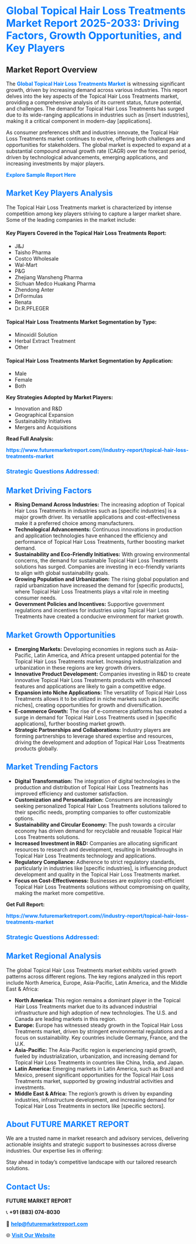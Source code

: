 <h1 style="color: #007BFF;">Global Topical Hair Loss Treatments Market Report 2025-2033: Driving Factors, Growth Opportunities, and Key Players</h1>

<section id="overview">
<h2>Market Report Overview</h2>
<p>The <a href="https://www.futuremarketreport.com//industry-report/topical-hair-loss-treatments-market" style="color: #007BFF; text-decoration: none;"><strong>Global Topical Hair Loss Treatments Market</strong></a> is witnessing significant growth, driven by increasing demand across various industries. This report delves into the key aspects of the Topical Hair Loss Treatments market, providing a comprehensive analysis of its current status, future potential, and challenges. The demand for Topical Hair Loss Treatments has surged due to its wide-ranging applications in industries such as [insert industries], making it a critical component in modern-day [applications].</p>
<p>As consumer preferences shift and industries innovate, the Topical Hair Loss Treatments market continues to evolve, offering both challenges and opportunities for stakeholders. The global market is expected to expand at a substantial compound annual growth rate (CAGR) over the forecast period, driven by technological advancements, emerging applications, and increasing investments by major players.</p>
</section>

<section id="overview">
<p><a href="https://www.futuremarketreport.com//request-sample/reportId=48969" style="color: #007BFF; text-decoration: none;"><strong>Explore Sample Report Here</strong></a></p>
</section>

<section id="key-players">
<h2 style="color: #007BFF;">Market Key Players Analysis</h2>
<p>The Topical Hair Loss Treatments market is characterized by intense competition among key players striving to capture a larger market share. Some of the leading companies in the market include:</p>
<h4>Key Players Covered in the Topical Hair Loss Treatments Report:</h4>
<ul><li>J&amp;J</li><li>Taisho Pharma</li><li>Costco Wholesale</li><li>Wal-Mart</li><li>P&amp;G</li><li>Zhejiang Wansheng Pharma</li><li>Sichuan Medco Huakang Pharma</li><li>Zhendong Anter</li><li>DrFormulas</li><li>Renata</li><li>Dr.R.PFLEGER</li></ul>
<h4>Topical Hair Loss Treatments Market Segmentation by Type:</h4>
<ul><li>Minoxidil Solution</li><li>Herbal Extract Treatment</li><li>Other</li></ul>

<h4>Topical Hair Loss Treatments Market Segmentation by Application:</h4>
<ul><li>Male</li><li>Female</li><li>Both</li></ul>
<p><strong>Key Strategies Adopted by Market Players:</strong></p>
<ul>
<li>Innovation and R&D</li>
<li>Geographical Expansion</li>
<li>Sustainability Initiatives</li>
<li>Mergers and Acquisitions</li>
</ul>
</section>

<section>
<p><strong>Read Full Analysis: </strong></p><a href="https://www.futuremarketreport.com//industry-report/topical-hair-loss-treatments-market" style="color: #007BFF; text-decoration: none;"><strong>https://www.futuremarketreport.com//industry-report/topical-hair-loss-treatments-market</strong></a>
<h3 style="color: #007BFF;">Strategic Questions Addressed:</h3>
</section>

<section id="driving-factors">
<h2 style="color: #007BFF;">Market Driving Factors</h2>
<ul>
<li><strong>Rising Demand Across Industries:</strong> The increasing adoption of Topical Hair Loss Treatments in industries such as [specific industries] is a major growth driver. Its versatile applications and cost-effectiveness make it a preferred choice among manufacturers.</li>
<li><strong>Technological Advancements:</strong> Continuous innovations in production and application technologies have enhanced the efficiency and performance of Topical Hair Loss Treatments, further boosting market demand.</li>
<li><strong>Sustainability and Eco-Friendly Initiatives:</strong> With growing environmental concerns, the demand for sustainable Topical Hair Loss Treatments solutions has surged. Companies are investing in eco-friendly variants to align with global sustainability goals.</li>
<li><strong>Growing Population and Urbanization:</strong> The rising global population and rapid urbanization have increased the demand for [specific products], where Topical Hair Loss Treatments plays a vital role in meeting consumer needs.</li>
<li><strong>Government Policies and Incentives:</strong> Supportive government regulations and incentives for industries using Topical Hair Loss Treatments have created a conducive environment for market growth.</li>
</ul>
</section>

<section id="growth-opportunities">
<h2 style="color: #007BFF;">Market Growth Opportunities</h2>
<ul>
<li><strong>Emerging Markets:</strong> Developing economies in regions such as Asia-Pacific, Latin America, and Africa present untapped potential for the Topical Hair Loss Treatments market. Increasing industrialization and urbanization in these regions are key growth drivers.</li>
<li><strong>Innovative Product Development:</strong> Companies investing in R&D to create innovative Topical Hair Loss Treatments products with enhanced features and applications are likely to gain a competitive edge.</li>
<li><strong>Expansion into Niche Applications:</strong> The versatility of Topical Hair Loss Treatments allows it to be utilized in niche markets such as [specific niches], creating opportunities for growth and diversification.</li>
<li><strong>E-commerce Growth:</strong> The rise of e-commerce platforms has created a surge in demand for Topical Hair Loss Treatments used in [specific applications], further boosting market growth.</li>
<li><strong>Strategic Partnerships and Collaborations:</strong> Industry players are forming partnerships to leverage shared expertise and resources, driving the development and adoption of Topical Hair Loss Treatments products globally.</li>
</ul>
</section>

<section id="trending-factors">
<h2 style="color: #007BFF;">Market Trending Factors</h2>
<ul>
<li><strong>Digital Transformation:</strong> The integration of digital technologies in the production and distribution of Topical Hair Loss Treatments has improved efficiency and customer satisfaction.</li>
<li><strong>Customization and Personalization:</strong> Consumers are increasingly seeking personalized Topical Hair Loss Treatments solutions tailored to their specific needs, prompting companies to offer customizable options.</li>
<li><strong>Sustainability and Circular Economy:</strong> The push towards a circular economy has driven demand for recyclable and reusable Topical Hair Loss Treatments solutions.</li>
<li><strong>Increased Investment in R&D:</strong> Companies are allocating significant resources to research and development, resulting in breakthroughs in Topical Hair Loss Treatments technology and applications.</li>
<li><strong>Regulatory Compliance:</strong> Adherence to strict regulatory standards, particularly in industries like [specific industries], is influencing product development and quality in the Topical Hair Loss Treatments market.</li>
<li><strong>Focus on Cost-Effectiveness:</strong> Businesses are exploring cost-efficient Topical Hair Loss Treatments solutions without compromising on quality, making the market more competitive.</li>
</ul>
</section>

<section>
<p><strong>Get Full Report: </strong></p><a href="https://www.futuremarketreport.com//industry-report/topical-hair-loss-treatments-market" style="color: #007BFF; text-decoration: none;"><strong>https://www.futuremarketreport.com//industry-report/topical-hair-loss-treatments-market</strong></a>
<h3 style="color: #007BFF;">Strategic Questions Addressed:</h3>
</section>


<section id="regional-analysis">
<h2 style="color: #007BFF;">Market Regional Analysis</h2>
<p>The global Topical Hair Loss Treatments market exhibits varied growth patterns across different regions. The key regions analyzed in this report include North America, Europe, Asia-Pacific, Latin America, and the Middle East & Africa:</p>
<ul>
<li><strong>North America:</strong> This region remains a dominant player in the Topical Hair Loss Treatments market due to its advanced industrial infrastructure and high adoption of new technologies. The U.S. and Canada are leading markets in this region.</li>
<li><strong>Europe:</strong> Europe has witnessed steady growth in the Topical Hair Loss Treatments market, driven by stringent environmental regulations and a focus on sustainability. Key countries include Germany, France, and the U.K.</li>
<li><strong>Asia-Pacific:</strong> The Asia-Pacific region is experiencing rapid growth, fueled by industrialization, urbanization, and increasing demand for Topical Hair Loss Treatments in countries like China, India, and Japan.</li>
<li><strong>Latin America:</strong> Emerging markets in Latin America, such as Brazil and Mexico, present significant opportunities for the Topical Hair Loss Treatments market, supported by growing industrial activities and investments.</li>
<li><strong>Middle East & Africa:</strong> The region’s growth is driven by expanding industries, infrastructure development, and increasing demand for Topical Hair Loss Treatments in sectors like [specific sectors].</li>
</ul>
</section>

<footer>
<h2 style="color: #007BFF;">About FUTURE MARKET REPORT</h2>
<p>We are a trusted name in market research and advisory services, delivering actionable insights and strategic support to businesses across diverse industries. Our expertise lies in offering:</p>

<p>Stay ahead in today’s competitive landscape with our tailored research solutions.</p>

<h2 style="color: #007BFF;">Contact Us:</h2>
<p><strong>FUTURE MARKET REPORT</strong></p>
<p>📞 <strong>+91 (883) 074-8030</strong></p>
<p>📧 <strong><a href="mailto:help@futuremarketreport.com" style="color: #007BFF;">help@futuremarketreport.com</a></strong></p>
<p>🌐 <strong><a href="https://www.futuremarketreport.com/" style="color: #007BFF;">Visit Our Website</a></strong></p>
</footer>